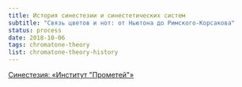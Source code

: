 ```yaml
---
title: История синестезии и синестетических систем
subtitle: "Связь цветов и нот: от Ньютона до Римского-Корсакова"
status: process
date: 2018-10-06
tags: chromatone-theory
list: chromatone-theory-history
---
```


[ Синестезия: «Институт "Прометей"»](http://synesthesia.prometheus.kai.ru/index.html)
